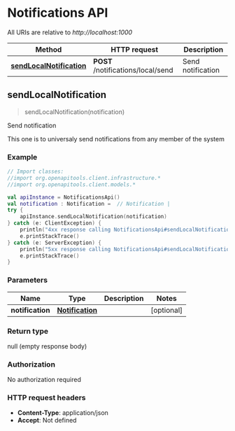 # Notifications API

All URIs are relative to *http://localhost:1000*

Method | HTTP request | Description
------------- | ------------- | -------------
[**sendLocalNotification**](NotificationsApi.md#sendLocalNotification) | **POST** /notifications/local/send | Send notification


<a id="sendLocalNotification"></a>
## **sendLocalNotification**
> sendLocalNotification(notification)

Send notification

This one is to universaly send notifications from any member of the system

### Example
```kotlin
// Import classes:
//import org.openapitools.client.infrastructure.*
//import org.openapitools.client.models.*

val apiInstance = NotificationsApi()
val notification : Notification =  // Notification | 
try {
    apiInstance.sendLocalNotification(notification)
} catch (e: ClientException) {
    println("4xx response calling NotificationsApi#sendLocalNotification")
    e.printStackTrace()
} catch (e: ServerException) {
    println("5xx response calling NotificationsApi#sendLocalNotification")
    e.printStackTrace()
}
```

### Parameters

Name | Type | Description  | Notes
------------- | ------------- | ------------- | -------------
 **notification** | [**Notification**](Notification.md)|  | [optional]

### Return type

null (empty response body)

### Authorization

No authorization required

### HTTP request headers

 - **Content-Type**: application/json
 - **Accept**: Not defined

